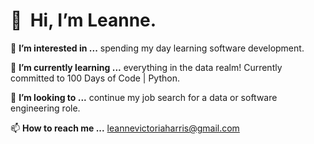  # 👋&nbsp; Hi, I’m Leanne.

👀 **I’m interested in ...**
spending my day learning software development.

 🌱 **I’m currently learning ...** 
everything in the data realm! Currently committed to 100 Days of Code | Python.
 
 💞️ **I’m looking to ...** 
continue my job search for a data or software engineering role. 

 📫 **How to reach me ...** 
 leannevictoriaharris@gmail.com 

<!---
le-anne/le-anne is a ✨ special ✨ repository because its `README.md` (this file) appears on your GitHub profile.
You can click the Preview link to take a look at your changes.
--->
